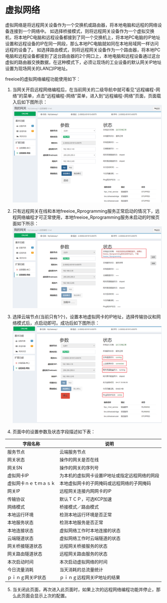 # 虚拟网络

虚拟网络是将远程网关设备作为一个交换机或路由器，将本地电脑和远程的网络设备连接到一个网络中。
如选择桥接模式，则将远程网关设备作为一个虚拟交换机，将本地PC电脑和远程设备都接到了同一个交换机上，将本地PC电脑的IP地址设置和远程设备的IP在同一网段，那么本地PC电脑就如同在本地局域网一样访问远程的设备了。
如选择路由模式，则将远程网关设备作为一个路由器，将本地PC电脑和远程设备都接到了这台路由器的2个网口上，本地电脑和远程设备通过这台虚拟的路由器交换数据，在这种模式下，必须让现场的工业设备的默认网关IP地址设置为现场网关的LAN口IP地址。

freeioe的虚拟网络编程功能使用如下：

1. 当网关开启远程网络编程后，在当前网关的二级导航中就可看见“远程编程-网络”的菜单，点击“远程编程-网络”菜单，进入到“远程编程-网络”页面，页面载入后如下图所示：
![](../../assets/Vnet00.png)


2. 只有远程网关在线和本地freeioe_Rprogramming服务正常启动的情况下，远程网络编程才可正常使用，本地freeioe_Rprogramming服务未启动的时候页面如下所示：
![](../../assets/Vnet01.png)

3. 选择云端节点(当前只有1个)，设置本地虚拟网卡的IP地址，选择传输协议和网络模式后，点启动即可。成功后如下图所示：
![](../../assets/Vnet02.png)

4. 页面中的设置参数及状态字段描述如下表：

| 字段名称  | 说明 |
| ------------- | ------------- |
| 服务节点  | 云端服务节点  |
| 网关状态  | 操作的网关是否在线  |
| 网关SN  | 操作的网关的序列号  |
| 虚拟网卡IP  | 为本机的虚拟网卡设置IP地址或指定远程网络的网段  |
| 虚拟网卡ｎｅｔｍａｓｋ  | 本地虚拟网卡的子网掩码或远程网络的子网掩码  |
| 网关IP  | 远程网关连接内网网卡的IP  |
| 传输协议  | 默认ＴＣＰ，可选KCP加速  |
| 网络模式 | 桥接模式／路由模式  |
| 本地运行环境  | 检测本地运行环境是否正常  |
| 本地服务状态  | 检测本地服务是否正常  |
| 本地连接状态  | 虚拟网络工作时本地连接的状态  |
| 云端隧道状态  | 虚拟网络工作时云端隧道的状态   |
| 网关桥接隧道状态  | 远程网关桥接服务的状态  |
| 网关路由隧道状态  | 远程网关路由服务的状态  |
| 本次启动时间 | 本次启动虚拟网络的时间  |
| 今日流量消耗  | 当天消耗的总流量统计  |
| ｐｉｎｇ网关IP状态  | ｐｉｎｇ远程网关IP地址的结果  |


5. 当关闭此页面，再次进入此页面时，如果上次的远程网络编程功能并停止，那么此页面会显示上次的配置。
